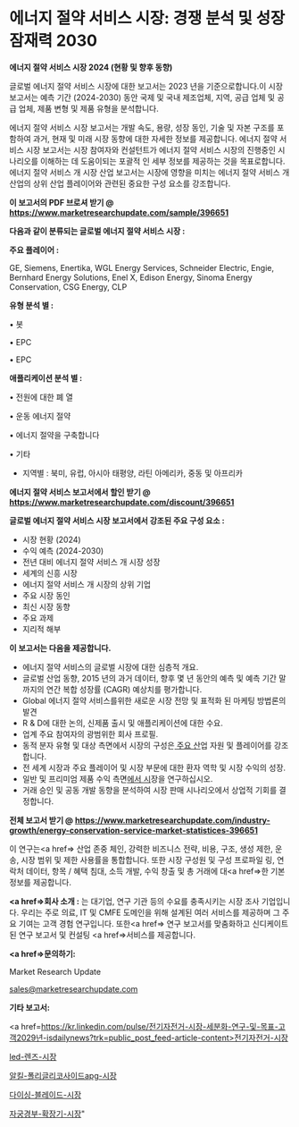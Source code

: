 # 에너지 절약 서비스 시장: 경쟁 분석 및 성장 잠재력 2030

<strong>에너지 절약 서비스 시장 2024 (현황 및 향후 동향)</strong>

글로벌 에너지 절약 서비스 시장에 대한 보고서는 2023 년을 기준으로합니다.이 시장 보고서는 예측 기간 (2024-2030) 동안 국제 및 국내 제조업체, 지역, 공급 업체 및 공급 업체, 제품 변형 및 제품 유형을 분석합니다.

에너지 절약 서비스 시장 보고서는 개발 속도, 용량, 성장 동인, 기술 및 자본 구조를 포함하여 과거, 현재 및 미래 시장 동향에 대한 자세한 정보를 제공합니다. 에너지 절약 서비스 시장 보고서는 시장 참여자와 컨설턴트가 에너지 절약 서비스 시장의 진행중인 시나리오를 이해하는 데 도움이되는 포괄적 인 세부 정보를 제공하는 것을 목표로합니다. 에너지 절약 서비스 개 시장 산업 보고서는 시장에 영향을 미치는 에너지 절약 서비스 개 산업의 상위 산업 플레이어와 관련된 중요한 구성 요소를 강조합니다.



<strong>이 보고서의 PDF 브로셔 받기 @ <a href=https://www.marketresearchupdate.com/sample/396651>https://www.marketresearchupdate.com/sample/396651</a></strong>



<strong>다음과 같이 분류되는 글로벌 에너지 절약 서비스 시장 :</strong>



<strong>주요 플레이어 :</strong>

GE, Siemens, Enertika, WGL Energy Services, Schneider Electric, Engie, Bernhard Energy Solutions, Enel X, Edison Energy, Sinoma Energy Conservation, CSG Energy, CLP



<strong>유형 분석 별 :</strong>

• 봇

• EPC

• EPC



<strong>애플리케이션 분석 별 :</strong>

• 전원에 대한 폐 열

• 운동 에너지 절약

• 에너지 절약을 구축합니다

• 기타

<ul>
  <li>지역별 : 북미, 유럽, 아시아 태평양, 라틴 아메리카, 중동 및 아프리카</li>
</ul>


<strong>에너지 절약 서비스 보고서에서 할인 받기 @ <a href=https://www.marketresearchupdate.com/discount/396651>https://www.marketresearchupdate.com/discount/396651</a></strong>



<strong>글로벌 에너지 절약 서비스 시장 보고서에서 강조된 주요 구성 요소 :</strong>
<ul>
  <li>시장 현황 (2024)</li>
  <li>수익 예측 (2024-2030)</li>
  <li>전년 대비 에너지 절약 서비스 개 시장 성장</li>
  <li>세계의 신흥 시장</li>
  <li>에너지 절약 서비스 개 시장의 상위 기업</li>
  <li>주요 시장 동인</li>
  <li>최신 시장 동향</li>
  <li>주요 과제</li>
  <li>지리적 해부</li>
</ul>


<strong>이 보고서는 다음을 제공합니다.</strong>
<ul>
  <li>에너지 절약 서비스의 글로벌 시장에 대한 심층적 개요.</li>
  <li>글로벌 산업 동향, 2015 년의 과거 데이터, 향후 몇 년 동안의 예측 및 예측 기간 말까지의 연간 복합 성장률 (CAGR) 예상치를 평가합니다.</li>
  <li>Global 에너지 절약 서비스를위한 새로운 시장 전망 및 표적화 된 마케팅 방법론의 발견</li>
  <li>R &amp; D에 대한 논의, 신제품 출시 및 애플리케이션에 대한 수요.</li>
  <li>업계 주요 참여자의 광범위한 회사 프로필.</li>
  <li>동적 분자 유형 및 대상 측면에서 시장의 구성은<a href=> 주요 산</a>업 자원 및 플레이어를 강조합니다.</li>
  <li>전 세계 시장과 주요 플레이어 및 시장 부문에 대한 환자 역학 및 시장 수익의 성장.</li>
  <li>일반 및 프리미엄 제품 수익 측면<a href=>에서 시</a>장을 연구하십시오.</li>
  <li>거래 승인 및 공동 개발 동향을 분석하여 시장 판매 시나리오에서 상업적 기회를 결정합니다.</li>
</ul>



<strong>전체 보고서 받기 @ <a href=https://www.marketresearchupdate.com/industry-growth/energy-conservation-service-market-statistices-396651>https://www.marketresearchupdate.com/industry-growth/energy-conservation-service-market-statistices-396651</a></strong>

이 연구는<a href=> 산업 존중</a> 체인, 강력한 비즈니스 전략, 비용, 구조, 생성 제한, 운송, 시장 범위 및 제한 사용률을 통합합니다. 또한 시장 구성원 및 구성 프로파일 링, 연락처 데이터, 항목 / 혜택 침대, 소득 개발, 수익 창출 및 총 거래에 대<a href=>한 기본 </a>정보를 제공합니다.



<strong><a href=>회사 소</a>개 :</strong>
는 대기업, 연구 기관 등의 수요를 충족시키는 시장 조사 기업입니다. 우리는 주로 의료, IT 및 CMFE 도메인을 위해 설계된 여러 서비스를 제공하며 그 주요 기여는 고객 경험 연구입니다. 또한<a href=> 연구 보</a>고서를 맞춤화하고 신디케이트 된 연구 보고서 및 컨설팅 <a href=>서비스</a>를 제공합니다.



<strong><a href=>문의하기:</a></strong>

Market Research Update

sales@marketresearchupdate.com



<strong>기타 보고서:</strong>

<a href=https://kr.linkedin.com/pulse/전기자전거-시장-세분화-연구-및-목표-고객2029년-isdailynews?trk=public_post_feed-article-content>전기자전거-시장</a>

<a href=https://www.linkedin.com/pulse/led-렌즈-시장-세분화-연구-및-목표-고객2029년-consumer-connection-compendium-ana/>led-렌즈-시장</a>

<a href=https://www.linkedin.com/pulse/알킬-폴리글리코사이드apg-시장-현재-및-미래-성장-2029-isdailynews-e1omf/>알킬-폴리글리코사이드apg-시장</a>

<a href=https://www.linkedin.com/pulse/다이싱-블레이드-시장-세분화-연구-및-목표-고객2029년-analytics-alchemy-360-analysis-oxowf/>다이싱-블레이드-시장</a>

<a href=https://www.linkedin.com/pulse/자궁경부-확장기-시장-세분화-연구-및-목표-고객2030년-survey-savvy-insights-360-analysis-84zvc/>자궁경부-확장기-시장</a>"
